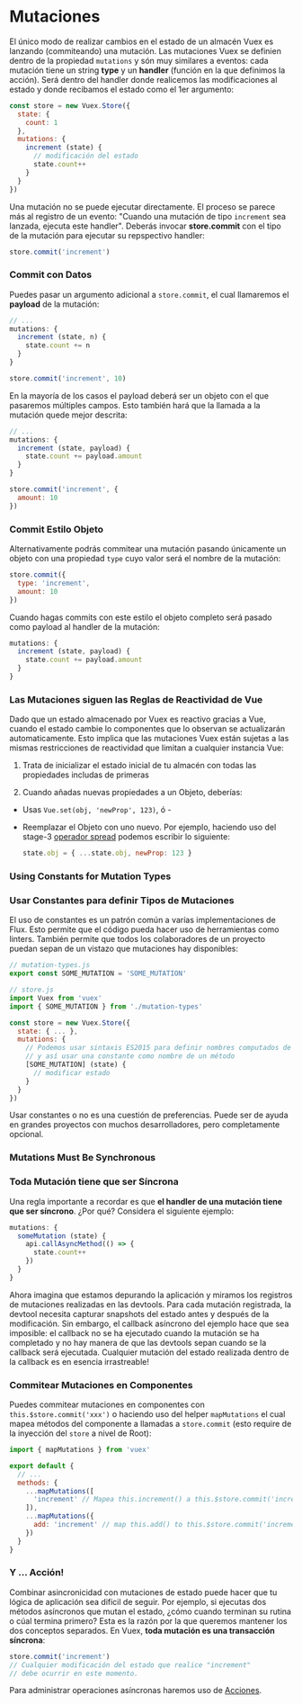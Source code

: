 # Mutaciones

El único modo de realizar cambios en el estado de un almacén Vuex es lanzando (commiteando) una mutación. Las mutaciones Vuex se definien dentro de la propiedad `mutations` y són muy similares a eventos: cada mutación tiene un string **type** y un **handler** (función en la que definimos la acción). Será dentro del handler donde realicemos las modificaciones al estado y donde recibamos el estado como el 1er argumento:

``` js
const store = new Vuex.Store({
  state: {
    count: 1
  },
  mutations: {
    increment (state) {
      // modificación del estado
      state.count++
    }
  }
})
```

Una mutación no se puede ejecutar directamente. El proceso se parece más al registro de un evento: "Cuando una mutación de tipo `increment` sea lanzada, ejecuta este handler". Deberás invocar **store.commit** con el tipo de la mutación para ejecutar su repspectivo handler:

``` js
store.commit('increment')
```

### Commit con Datos

Puedes pasar un argumento adicional a `store.commit`, el cual llamaremos el **payload** de la mutación:

``` js
// ...
mutations: {
  increment (state, n) {
    state.count += n
  }
}
```
``` js
store.commit('increment', 10)
```

En la mayoría de los casos el payload deberá ser un objeto con el que pasaremos múltiples campos. Esto también hará que la llamada a la mutación quede mejor descrita:

``` js
// ...
mutations: {
  increment (state, payload) {
    state.count += payload.amount
  }
}
```
``` js
store.commit('increment', {
  amount: 10
})
```

### Commit Estilo Objeto

Alternativamente podrás commitear una mutación pasando únicamente un objeto con una propiedad `type` cuyo valor será el nombre de la mutación:

``` js
store.commit({
  type: 'increment',
  amount: 10
})
```

Cuando hagas commits con este estilo el objeto completo será pasado como payload al handler de la mutación:

``` js
mutations: {
  increment (state, payload) {
    state.count += payload.amount
  }
}
```

### Las Mutaciones siguen las Reglas de Reactividad de Vue

Dado que un estado almacenado por Vuex es reactivo gracias a Vue, cuando el estado cambie lo componentes que lo observan se actualizarán automaticamente. Esto implica que las mutaciones Vuex están sujetas a las mismas restricciones de reactividad que limitan a cualquier instancia Vue:

1. Trata de inicializar el estado inicial de tu almacén con todas las propiedades includas de primeras

2. Cuando añadas nuevas propiedades a un Objeto, deberías:

  - Usas `Vue.set(obj, 'newProp', 123)`, ó -

  - Reemplazar el Objeto con uno nuevo. Por ejemplo, haciendo uso del stage-3 [operador spread](https://github.com/sebmarkbage/ecmascript-rest-spread) podemos escribir lo siguiente:

    ``` js
    state.obj = { ...state.obj, newProp: 123 }
    ```

### Using Constants for Mutation Types
### Usar Constantes para definir Tipos de Mutaciones

El uso de constantes es un patrón común a varías implementaciones de Flux. Esto permite que el código pueda hacer uso de herramientas como linters. También permite que todos los colaboradores de un proyecto puedan sepan de un vistazo que mutaciones hay disponibles:

``` js
// mutation-types.js
export const SOME_MUTATION = 'SOME_MUTATION'
```

``` js
// store.js
import Vuex from 'vuex'
import { SOME_MUTATION } from './mutation-types'

const store = new Vuex.Store({
  state: { ... },
  mutations: {
    // Podemos usar sintaxis ES2015 para definir nombres computados de propiedades
    // y así usar una constante como nombre de un método
    [SOME_MUTATION] (state) {
      // modificar estado
    }
  }
})
```

Usar constantes o no es una cuestión de preferencias. Puede ser de ayuda en grandes proyectos con muchos desarrolladores, pero completamente opcional.

### Mutations Must Be Synchronous
### Toda Mutación tiene que ser Síncrona

Una regla importante a recordar es que **el handler de una mutación tiene que ser síncrono**. ¿Por qué? Considera el siguiente ejemplo:

``` js
mutations: {
  someMutation (state) {
    api.callAsyncMethod(() => {
      state.count++
    })
  }
}
```

Ahora imagina que estamos depurando la aplicación y miramos los registros de mutaciones realizadas en las devtools. Para cada mutación registrada, la devtool necesita capturar snapshots del estado antes y después de la modificación. Sin embargo, el callback asíncrono del ejemplo hace que sea imposible: el callback no se ha ejecutado cuando la mutación se ha completado y no hay manera de que las devtools sepan cuando se la callback será ejecutada. Cualquier mutación del estado realizada dentro de la callback es en esencia irrastreable!

### Commitear Mutaciones en Componentes

Puedes commitear mutaciones en componentes con `this.$store.commit('xxx')` o haciendo uso del helper `mapMutations` el cual mapea métodos del componente a llamadas a `store.commit` (esto require de la inyección del `store` a nivel de Root):

``` js
import { mapMutations } from 'vuex'

export default {
  // ...
  methods: {
    ...mapMutations([
      'increment' // Mapea this.increment() a this.$store.commit('increment')
    ]),
    ...mapMutations({
      add: 'increment' // map this.add() to this.$store.commit('increment')
    })
  }
}
```

### Y ... Acción!

Combinar asincronicidad con mutaciones de estado puede hacer que tu lógica de aplicación sea dificil de seguir. Por ejemplo, si ejecutas dos métodos asíncronos que mutan el estado, ¿cómo cuando terminan su rutina o cúal termina primero? Esta es la razón por la que queremos mantener los dos conceptos separados. En Vuex, **toda mutación es una transacción síncrona**:

``` js
store.commit('increment')
// Cualquier modificación del estado que realice "increment"
// debe ocurrir en este momento.
```

Para administrar operaciones asíncronas haremos uso de [Acciones](actions.md).
